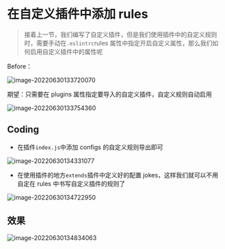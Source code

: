 # 在自定义插件中添加 rules

> 接着上一节，我们编写了自定义插件，但是我们使用插件中的自定义规则时，需要手动在`.eslintrc`rules 属性中指定开启自定义属性，那么我们如何启用自定义插件中的属性呢

Before：

<img src="https://tva1.sinaimg.cn/large/e6c9d24ely1h3q8914rhfj20gy0ftq49.jpg" alt="image-20220630133720070"  />

期望：只需要在 plugins 属性指定要导入的自定义插件，自定义规则自动启用

![image-20220630133754360](https://tva1.sinaimg.cn/large/e6c9d24ely1h3q892uxpdj20gu0cit9j.jpg)

## Coding

- 在插件`index.js`中添加 configs 的自定义规则导出即可

![image-20220630134331077](https://tva1.sinaimg.cn/large/e6c9d24ely1h3q7w9umkhj20gm0homyj.jpg)

- 在使用插件的地方`extends`插件中定义好的配置 jokes，这样我们就可以不用自定在 rules 中书写自定义插件的规则了

![image-20220630134722950](https://tva1.sinaimg.cn/large/e6c9d24ely1h3q80akkzfj20s20e20u4.jpg)

## 效果 

![image-20220630134834063](https://tva1.sinaimg.cn/large/e6c9d24ely1h3q81k9vqaj20rb0rjjum.jpg)
